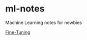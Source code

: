 # ml-notes

Machine Learning notes for newbies

[Fine-Tuning](https://github.com/MohsenEbrahimi86/ml-notes/blob/main/fine-tuning/README.md)
